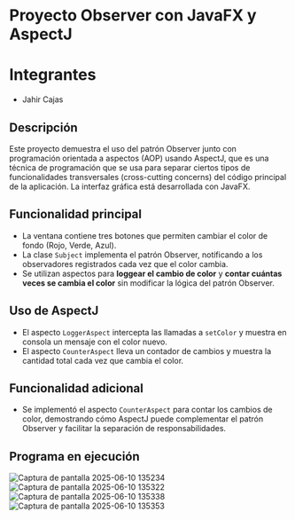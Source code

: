 # Proyecto Observer con JavaFX y AspectJ
# Integrantes
- Jahir Cajas
## Descripción
Este proyecto demuestra el uso del patrón Observer junto con programación orientada a aspectos (AOP) usando AspectJ, que es una técnica de programación que se usa para separar ciertos tipos de funcionalidades transversales (cross-cutting concerns) del código principal de la aplicación. La interfaz gráfica está desarrollada con JavaFX. 

## Funcionalidad principal  
- La ventana contiene tres botones que permiten cambiar el color de fondo (Rojo, Verde, Azul).  
- La clase `Subject` implementa el patrón Observer, notificando a los observadores registrados cada vez que el color cambia.  
- Se utilizan aspectos para **loggear el cambio de color** y **contar cuántas veces se cambia el color** sin modificar la lógica del patrón Observer.

## Uso de AspectJ  
- El aspecto `LoggerAspect` intercepta las llamadas a `setColor` y muestra en consola un mensaje con el color nuevo.  
- El aspecto `CounterAspect` lleva un contador de cambios y muestra la cantidad total cada vez que cambia el color.

## Funcionalidad adicional  
- Se implementó el aspecto `CounterAspect` para contar los cambios de color, demostrando cómo AspectJ puede complementar el patrón Observer y facilitar la separación de responsabilidades.

## Programa en ejecución
![Captura de pantalla 2025-06-10 135234](https://github.com/user-attachments/assets/83abc148-ee43-4e2c-9c87-66f11c68e575)
![Captura de pantalla 2025-06-10 135322](https://github.com/user-attachments/assets/925c3299-2cf2-4d48-b774-c6ba98f27561)
![Captura de pantalla 2025-06-10 135338](https://github.com/user-attachments/assets/cfba0b17-7c07-4481-81f4-755342597164)
![Captura de pantalla 2025-06-10 135353](https://github.com/user-attachments/assets/81bde80c-082d-484b-bcdd-581967e84424)
